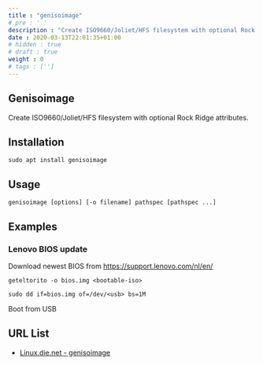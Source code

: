 ```yaml
---
title : "genisoimage"
# pre : ' '
description : "Create ISO9660/Joliet/HFS filesystem with optional Rock Ridge attributes."
date : 2020-03-13T22:01:35+01:00
# hidden : true
# draft : true
weight : 0
# tags : ['']
---
```


## Genisoimage

Create ISO9660/Joliet/HFS filesystem with optional Rock Ridge attributes.

## Installation

```plain
sudo apt install genisoimage
```

## Usage

```plain
genisoimage [options] [-o filename] pathspec [pathspec ...]
```

## Examples

### Lenovo BIOS update

Download newest BIOS from <https://support.lenovo.com/nl/en/>

```plain
geteltorito -o bios.img <bootable-iso>
```

```plain
sudo dd if=bios.img of=/dev/<usb> bs=1M
```

Boot from USB

## URL List

* [Linux.die.net - genisoimage](https://linux.die.net/man/1/genisoimage)
